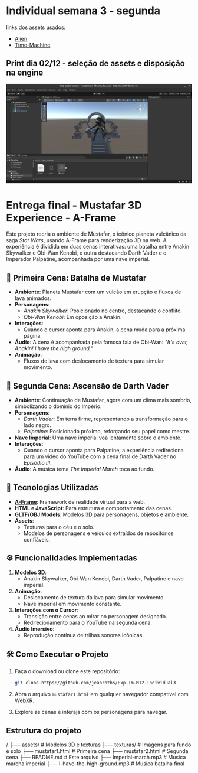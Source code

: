 # Individual semana 3 - segunda

links dos assets usados:

- [Alien](https://skfb.ly/6ryK7)
- [Time-Machine](https://skfb.ly/ouAJU)

## Print dia 02/12 - seleção de assets e disposição na engine

![alt text](assets/image.png)

#  Entrega final - Mustafar 3D Experience - A-Frame

Este projeto recria o ambiente de Mustafar, o icônico planeta vulcânico da saga *Star Wars*, usando A-Frame para renderização 3D na web. A experiência é dividida em duas cenas interativas: uma batalha entre Anakin Skywalker e Obi-Wan Kenobi, e outra destacando Darth Vader e o Imperador Palpatine, acompanhada por uma nave imperial.

## 🌋 Primeira Cena: **Batalha de Mustafar**
- **Ambiente**: Planeta Mustafar com um vulcão em erupção e fluxos de lava animados.
- **Personagens**: 
  - *Anakin Skywalker*: Posicionado no centro, destacando o conflito.
  - *Obi-Wan Kenobi*: Em oposição a Anakin.
- **Interações**:
  - Quando o cursor aponta para Anakin, a cena muda para a próxima página.
- **Áudio**: A cena é acompanhada pela famosa fala de Obi-Wan: *"It's over, Anakin! I have the high ground."*
- **Animação**: 
  - Fluxos de lava com deslocamento de textura para simular movimento.
  
## 🎵 Segunda Cena: **Ascensão de Darth Vader**
- **Ambiente**: Continuação de Mustafar, agora com um clima mais sombrio, simbolizando o domínio do Império.
- **Personagens**:
  - *Darth Vader*: Em terra firme, representando a transformação para o lado negro.
  - *Palpatine*: Posicionado próximo, reforçando seu papel como mestre.
- **Nave Imperial**: Uma nave imperial voa lentamente sobre o ambiente.
- **Interações**:
  - Quando o cursor aponta para Palpatine, a experiência redireciona para um vídeo do YouTube com a cena final de Darth Vader no *Episódio III*.
- **Áudio**: A música tema *The Imperial March* toca ao fundo.

## 🚀 Tecnologias Utilizadas
- **[A-Frame](https://aframe.io/)**: Framework de realidade virtual para a web.
- **HTML e JavaScript**: Para estrutura e comportamento das cenas.
- **GLTF/OBJ Models**: Modelos 3D para personagens, objetos e ambiente.
- **Assets**: 
  - Texturas para o céu e o solo.
  - Modelos de personagens e veículos extraídos de repositórios confiáveis.

## ⚙️ Funcionalidades Implementadas
1. **Modelos 3D**:
   - Anakin Skywalker, Obi-Wan Kenobi, Darth Vader, Palpatine e nave imperial.
2. **Animação**:
   - Deslocamento de textura da lava para simular movimento.
   - Nave imperial em movimento constante.
3. **Interações com o Cursor**:
   - Transição entre cenas ao mirar no personagem designado.
   - Redirecionamento para o YouTube na segunda cena.
4. **Áudio Imersivo**:
   - Reprodução contínua de trilhas sonoras icônicas.

## 🛠️ Como Executar o Projeto
1. Faça o download ou clone este repositório:
   ```bash
   git clone https://github.com/jeanroths/Exp-Im-M12-Individual3
   ``` 
2. Abra o arquivo `mustafar1.html` em qualquer navegador compatível com WebXR.

3. Explore as cenas e interaja com os personagens para navegar.

## Estrutura do projeto

/
├── assets/                         # Modelos 3D e texturas
├── texturas/                       # Imagens para fundo e solo
├── mustafar1.html                  # Primeira cena
├── mustafar2.html                  # Segunda cena
├── README.md                       # Este arquivo
├── Imperial-march.mp3              # Musica marcha imperial
├── I-have-the-high-ground.mp3      # Musica batalha final


